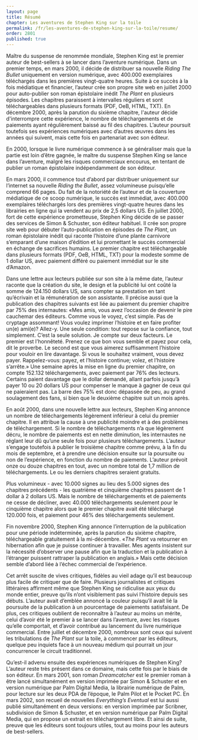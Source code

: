 ```yaml
---
layout: page
title: Résumé
chapter: Les aventures de Stephen King sur la toile
permalink: /fr/les-aventures-de-stephen-king-sur-la-toile/resume/
order: 2801
published: true
---
```

<p>Maître du suspense de renommée mondiale, Stephen King est le premier auteur de best-sellers à se lancer dans l’aventure numérique. Dans un premier temps, en mars 2000, il décide de distribuer sa nouvelle <em>Riding The Bullet</em> uniquement en version numérique, avec 400.000 exemplaires téléchargés dans les premières vingt-quatre heures. Suite à ce succès à la fois médiatique et financier, l’auteur crée son propre site web en juillet 2000 pour auto-publier son roman épistolaire inédit <em>The Plant</em> en plusieurs épisodes. Les chapitres paraissent à intervalles réguliers et sont téléchargeables dans plusieurs formats (PDF, OeB, HTML, TXT). En décembre 2000, après la parution du sixième chapitre, l'auteur décide d'interrompre cette expérience, le nombre de téléchargements et de paiements ayant régulièrement baissé au fil des chapitres. L’auteur poursuit toutefois ses expériences numériques avec d’autres œuvres dans les années qui suivent, mais cette fois en partenariat avec son éditeur.</p>

<p>En 2000, lorsque le livre numérique commence à se généraliser mais que la partie est loin d’être gagnée, le maître du suspense Stephen King se lance dans l’aventure, malgré les risques commerciaux encourus, en tentant de publier un roman épistolaire indépendamment de son éditeur.</p>

<p>En mars 2000, il commence tout d’abord par distribuer uniquement sur l’internet sa nouvelle <em>Riding the Bullet</em>, assez volumineuse puisqu’elle comprend 66 pages. Du fait de la notoriété de l’auteur et de la couverture médiatique de ce scoop numérique, le succès est immédiat, avec 400.000 exemplaires téléchargés lors des premières vingt-quatre heures dans les librairies en ligne qui la vendent au prix de 2,5 dollars US. En juillet 2000, fort de cette expérience prometteuse, Stephen King décide de se passer des services de Simon &amp; Schuster, son éditeur habituel. Il crée son propre site web pour débuter l’auto-publication en épisodes de <em>The Plant</em>, un roman épistolaire inédit qui raconte l’histoire d’une plante carnivore s’emparant d’une maison d’édition et lui promettant le succès commercial en échange de sacrifices humains. Le premier chapitre est téléchargeable dans plusieurs formats (PDF, OeB, HTML, TXT) pour la modeste somme de 1 dollar US, avec paiement différé ou paiement immédiat sur le site d’Amazon.</p>

<p>Dans une lettre aux lecteurs publiée sur son site à la même date, l’auteur raconte que la création du site, le design et la publicité lui ont coûté la somme de 124.150 dollars US, sans compter sa prestation en tant qu’écrivain et la rémunération de son assistante. Il précise aussi que la publication des chapitres suivants est liée au paiement du premier chapitre par 75% des internautes: «Mes amis, vous avez l’occasion de devenir le pire cauchemar des éditeurs. Comme vous le voyez, c’est simple. Pas de cryptage assommant! Vous voulez imprimer l’histoire et en faire profiter un(e) ami(e)? Allez-y. Une seule condition: tout repose sur la confiance, tout simplement. C’est la seule solution. Je compte sur deux facteurs. Le premier est l’honnêteté. Prenez ce que bon vous semble et payez pour cela, dit le proverbe. Le second est que vous aimerez suffisamment l’histoire pour vouloir en lire davantage. Si vous le souhaitez vraiment, vous devez payer. Rappelez-vous: payez, et l’histoire continue; volez, et l’histoire s’arrête.» Une semaine après la mise en ligne du premier chapitre, on compte 152.132 téléchargements, avec paiement par 76% des lecteurs. Certains paient davantage que le dollar demandé, allant parfois jusqu’à payer 10 ou 20 dollars US pour compenser le manque à gagner de ceux qui ne paieraient pas. La barre des 75% est donc dépassée de peu, au grand soulagement des fans, si bien que le deuxième chapitre suit un mois après.</p>

<p>En août 2000, dans une nouvelle lettre aux lecteurs, Stephen King annonce un nombre de téléchargements légèrement inférieur à celui du premier chapitre. Il en attribue la cause à une publicité moindre et à des problèmes de téléchargement. Si le nombre de téléchargements n’a que légèrement décru, le nombre de paiements est en nette diminution, les internautes ne réglant leur dû qu’une seule fois pour plusieurs téléchargements. L’auteur s’engage toutefois à publier le troisième chapitre comme prévu, à la fin du mois de septembre, et à prendre une décision ensuite sur la poursuite ou non de l’expérience, en fonction du nombre de paiements. L’auteur prévoit onze ou douze chapitres en tout, avec un nombre total de 1,7 million de téléchargements. Le ou les derniers chapitres seraient gratuits.</p>

<p>Plus volumineux - avec 10.000 signes au lieu des 5.000 signes des chapitres précédents - les quatrième et cinquième chapitres passent de 1 dollar à 2 dollars US. Mais le nombre de téléchargements et de paiements ne cesse de décliner, avec 40.000 téléchargements seulement pour le cinquième chapitre alors que le premier chapitre avait été téléchargé 120.000 fois, et paiement pour 46% des téléchargements seulement.</p>

<p>Fin novembre 2000, Stephen King annonce l’interruption de la publication pour une période indéterminée, après la parution du sixième chapitre, téléchargeable gratuitement à la mi-décembre. «<em>The Plant</em> va retourner en hibernation afin que je puisse continuer à travailler. Mes agents insistent sur la nécessité d’observer une pause afin que la traduction et la publication à l’étranger puissent rattraper la publication en anglais.» Mais cette décision semble d’abord liée à l’échec commercial de l’expérience.</p>

<p>Cet arrêt suscite de vives critiques, fidèles au vieil adage qu’il est beaucoup plus facile de critiquer que de faire. Plusieurs journalistes et critiques littéraires affirment même que Stephen King se ridiculise aux yeux du monde entier, preuve qu’ils n’ont visiblement pas suivi l’histoire depuis ses débuts. L’auteur avait d’emblée annoncé la couleur puisqu’il avait lié la poursuite de la publication à un pourcentage de paiements satisfaisant. De plus, ces critiques oublient de reconnaître à l’auteur au moins un mérite, celui d’avoir été le premier à se lancer dans l’aventure, avec les risques qu’elle comportait, et d’avoir contribué au lancement du livre numérique commercial. Entre juillet et décembre 2000, nombreux sont ceux qui suivent les tribulations de <em>The Plant</em> sur la toile, à commencer par les éditeurs, quelque peu inquiets face à un nouveau médium qui pourrait un jour concurrencer le circuit traditionnel.</p>

<p>Qu’est-il advenu ensuite des expériences numériques de Stephen King? L’auteur reste très présent dans ce domaine, mais cette fois par le biais de son éditeur. En mars 2001, son roman <em>Dreamcatcher</em> est le premier roman à être lancé simultanément en version imprimée par Simon &amp; Schuster et en version numérique par Palm Digital Media, la librairie numérique de Palm, pour lecture sur les deux PDA de l’époque, le Palm Pilot et le Pocket PC. En mars 2002, son recueil de nouvelles <em>Everything’s Eventual</em> est lui aussi publié simultanément en deux versions: en version imprimée par Scribner, subdivision de Simon &amp; Schuster, et en version numérique par Palm Digital Media, qui en propose un extrait en téléchargement libre. Et ainsi de suite, preuve que les éditeurs sont toujours utiles, tout au moins pour les auteurs de best-sellers.</p>